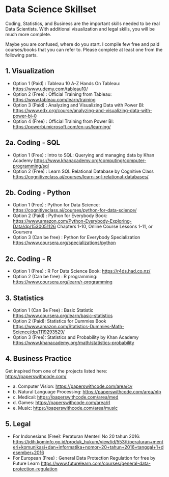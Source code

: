 # Data Science Skillset 

Coding, Statistics, and Business are the important skills needed to be real Data Scientists. With additional visualization and legal skills, you will be much more complete. 

Maybe you are confused, where do you start. I compile few free and paid courses/books that you can refer to. Please complete at least one from the following parts. 

## 1. Visualization 
- Option 1 (Paid) : Tableau 10 A-Z Hands On Tableau: https://www.udemy.com/tableau10/
- Option 2 (Free) : Official Training from Tableau: https://www.tableau.com/learn/training
- Option 3 (Paid) : Analyzing and Visualizing Data with Power BI: https://www.edx.org/course/analyzing-and-visualizing-data-with-power-bi-0
- Option 4 (Free) : Official Training from Power BI: https://powerbi.microsoft.com/en-us/learning/

## 2a. Coding - SQL 
- Option 1 (Free) : Intro to SQL: Querying and managing data by Khan Academy https://www.khanacademy.org/computing/computer-programming/sql
- Option 2 (Free) : Learn SQL Relational Database by Cognitive Class https://cognitiveclass.ai/courses/learn-sql-relational-databases/

## 2b. Coding - Python 
- Option 1 (Free) : Python for Data Science: https://cognitiveclass.ai/courses/python-for-data-science/
- Option 2 (Paid) : Python for Everybody Book: https://www.amazon.com/Python-Everybody-Exploring-Data/dp/1530051126 Chapters 1-10, Online Course Lessons 1-11, or Coursera
- Option 3 (Can be free) : Python for Everybody Specialization https://www.coursera.org/specializations/python

## 2c. Coding - R 
- Option 1 (Free) : R For Data Science Book: https://r4ds.had.co.nz/
- Option 2 (Can be free) : R programming: https://www.coursera.org/learn/r-programming

## 3. Statistics 
- Option 1 (Can Be Free) : Basic Statistic https://www.coursera.org/learn/basic-statistics
- Option 2 (Paid): Statistics for Dummies Book https://www.amazon.com/Statistics-Dummies-Math-Science/dp/1119293529/
- Option 3 (Free): Statistics and Probability by Khan Academy https://www.khanacademy.org/math/statistics-probability

## 4. Business Practice
Get inspired from one of the projects listed here: https://paperswithcode.com/
- a. Computer Vision: https://paperswithcode.com/area/cv
- b. Natural Language Processing: https://paperswithcode.com/area/nlp
- c. Medical: https://paperswithcode.com/area/med
- d. Games: https://paperswithcode.com/area/rl
- e. Music: https://paperswithcode.com/area/music 

## 5. Legal 
- For Indonesians (Free): Peraturan Menteri No 20 tahun 2016: https://jdih.kominfo.go.id/produk_hukum/view/id/553/t/peraturan+menteri+komunikasi+dan+informatika+nomor+20+tahun+2016+tanggal+1+desember+2016
- For European (Free) : General Data Protection Regulation for free by Future Learn 
https://www.futurelearn.com/courses/general-data-protection-regulation


